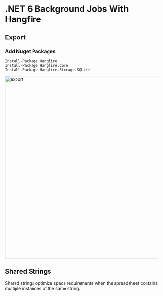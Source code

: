 # .NET 6 Background Jobs With Hangfire

## Export

### Add Nuget Packages
```
Install-Package Hangfire
Install-Package Hangfire.Core
Install-Package Hangfire.Storage.SQLite
```

<img src="/pictures/export.png" title="export"  width="600">

## Shared Strings

Shared strings optimize space requirements when the spreadsheet contains multiple instances of the same string.

